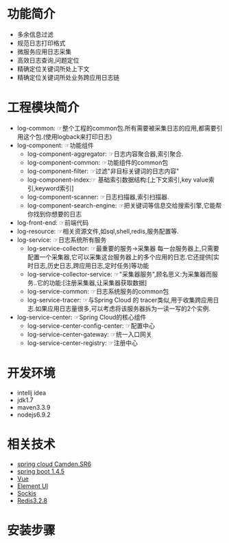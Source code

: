 # 功能简介
- 多余信息过滤
- 规范日志打印格式
- 微服务应用日志采集
- 高效日志查询,问题定位
- 精确定位关键词所处上下文
- 精确定位关键词所处业务跨应用日志链
# 工程模块简介
- log-common:     ☞整个工程的common包.所有需要被采集日志的应用,都需要引用这个包.(使用logback来打印日志)
- log-component: ☞功能组件
  - log-component-aggregator: ☞日志内容聚合器,索引聚合.
  - log-component-common: ☞功能组件的common包
  - log-component-filter: ☞过滤"非目标关键词的日志内容"
  - log-component-index:☞ 基础索引数据结构:[上下文索引,key value索引,keyword索引]
  - log-component-scanner: ☞日志扫描器,索引扫描器.
  - log-component-search-engine: ☞把关键词等信息交给搜索引擎,它能帮你找到你想要的日志
- log-front-end: ☞前端代码
- log-resource: ☞相关资源文件,如sql,shell,redis,服务配置等.
- log-service: ☞日志系统所有服务
  - log-service-collector: ☞最重要的服务->采集器 每一台服务器上,只需要配置一个采集器,它可以采集这台服务器上的多个应用的日志.它还提供[实时日志,历史日志,跨应用日志,定时任务]等功能
  - log-service-collector-service: ☞"采集器服务",顾名思义:为采集器而服务..它的功能:[注册采集器,让采集器获取数据]
  - log-service-common: ☞日志系统服务的common包
  - log-service-tracer: ☞与Spring Cloud 的 tracer类似,用于收集跨应用日志.如果应用日志量很多,可以考虑将该服务器拆为一读一写的2个实例.
- log-service-center: ☞Spring Cloud的核心组件
  - log-service-center-config-center: ☞配置中心
  - log-service-center-gateway: ☞统一入口网关
  - log-service-center-registry: ☞注册中心
# 开发环境
- intellj idea
- jdk1.7
- maven3.3.9
- nodejs6.9.2
# 相关技术
- [spring cloud Camden.SR6](http://cloud.spring.io/spring-cloud-static/Camden.SR6/)
- [spring boot 1.4.5](http://docs.spring.io/spring-boot/docs/1.4.5.RELEASE/reference/htmlsingle/)
- [Vue](https://github.com/vuejs/vue)
- [Element UI](http://element.eleme.io/)
- [Sockjs](https://github.com/sockjs/sockjs-client)
- [Redis3.2.8](https://redis.io/)
# 安装步骤

